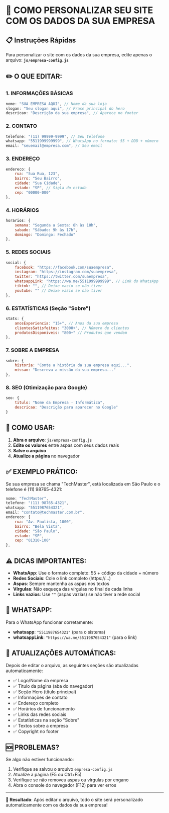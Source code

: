 # 🏪 COMO PERSONALIZAR SEU SITE COM OS DADOS DA SUA EMPRESA

## 📋 Instruções Rápidas

Para personalizar o site com os dados da sua empresa, edite apenas o arquivo:
**`js/empresa-config.js`**

## ✏️ O QUE EDITAR:

### 1. INFORMAÇÕES BÁSICAS
```javascript
nome: "SUA EMPRESA AQUI", // Nome da sua loja
slogan: "Seu slogan aqui", // Frase principal do hero
descricao: "Descrição da sua empresa", // Aparece no footer
```

### 2. CONTATO
```javascript
telefone: "(11) 99999-9999", // Seu telefone
whatsapp: "5511999999999", // WhatsApp no formato: 55 + DDD + número
email: "seuemail@empresa.com", // Seu email
```

### 3. ENDEREÇO
```javascript
endereco: {
    rua: "Sua Rua, 123",
    bairro: "Seu Bairro", 
    cidade: "Sua Cidade",
    estado: "SP", // Sigla do estado
    cep: "00000-000"
},
```

### 4. HORÁRIOS
```javascript
horarios: {
    semana: "Segunda a Sexta: 8h às 18h",
    sabado: "Sábado: 9h às 17h", 
    domingo: "Domingo: Fechado"
},
```

### 5. REDES SOCIAIS
```javascript
social: {
    facebook: "https://facebook.com/suaempresa",
    instagram: "https://instagram.com/suaempresa", 
    twitter: "https://twitter.com/suaempresa",
    whatsappLink: "https://wa.me/5511999999999", // Link do WhatsApp
    tiktok: "", // Deixe vazio se não tiver
    youtube: "" // Deixe vazio se não tiver
},
```

### 6. ESTATÍSTICAS (Seção "Sobre")
```javascript
stats: {
    anosExperiencia: "15+", // Anos da sua empresa
    clientesSatisfeitos: "3000+", // Número de clientes
    produtosDisponiveis: "800+" // Produtos que vendem
},
```

### 7. SOBRE A EMPRESA
```javascript
sobre: {
    historia: "Conte a história da sua empresa aqui...",
    missao: "Descreva a missão da sua empresa..."
},
```

### 8. SEO (Otimização para Google)
```javascript
seo: {
    titulo: "Nome da Empresa - Informática",
    descricao: "Descrição para aparecer no Google"
}
```

## 🚀 COMO USAR:

1. **Abra o arquivo**: `js/empresa-config.js`
2. **Edite os valores** entre aspas com seus dados reais
3. **Salve o arquivo**
4. **Atualize a página** no navegador

## ✅ EXEMPLO PRÁTICO:

Se sua empresa se chama "TechMaster", está localizada em São Paulo e o telefone é (11) 98765-4321:

```javascript
nome: "TechMaster",
telefone: "(11) 98765-4321",
whatsapp: "5511987654321",
email: "contato@techmaster.com.br",
endereco: {
    rua: "Av. Paulista, 1000",
    bairro: "Bela Vista",
    cidade: "São Paulo", 
    estado: "SP",
    cep: "01310-100"
},
```

## ⚠️ DICAS IMPORTANTES:

- **WhatsApp**: Use o formato completo: 55 + código da cidade + número
- **Redes Sociais**: Cole o link completo (https://...)
- **Aspas**: Sempre mantenha as aspas nos textos
- **Vírgulas**: Não esqueça das vírgulas no final de cada linha
- **Links vazios**: Use `""` (aspas vazias) se não tiver a rede social

## 📱 WHATSAPP:

Para o WhatsApp funcionar corretamente:
- **whatsapp**: `"5511987654321"` (para o sistema)
- **whatsappLink**: `"https://wa.me/5511987654321"` (para o link)

## 🔄 ATUALIZAÇÕES AUTOMÁTICAS:

Depois de editar o arquivo, as seguintes seções são atualizadas automaticamente:
- ✅ Logo/Nome da empresa
- ✅ Título da página (aba do navegador)
- ✅ Seção Hero (título principal)
- ✅ Informações de contato
- ✅ Endereço completo
- ✅ Horários de funcionamento
- ✅ Links das redes sociais
- ✅ Estatísticas na seção "Sobre"
- ✅ Textos sobre a empresa
- ✅ Copyright no footer

## 🆘 PROBLEMAS?

Se algo não estiver funcionando:
1. Verifique se salvou o arquivo `empresa-config.js`
2. Atualize a página (F5 ou Ctrl+F5)
3. Verifique se não removeu aspas ou vírgulas por engano
4. Abra o console do navegador (F12) para ver erros

---

**🎯 Resultado**: Após editar o arquivo, todo o site será personalizado automaticamente com os dados da sua empresa!